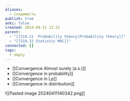 ```yaml
---
aliases:
  - Сходимость
publish: true
anki: false
created: 2024-04-11 13:21
parent:
  - "[[519.21  Probability theory|Probability theory]]"
  - "[[519.22 Statistic MOC]]"
connected: []
tags:
  - empty
---
```


- [[Convergence Almost surely (a.s.)]] 
- [[Convergence in probability]] 
- [[Convergence in Lp]]
- [[Convergence in distribution]]

![[Pasted image 20240411140342.png]]